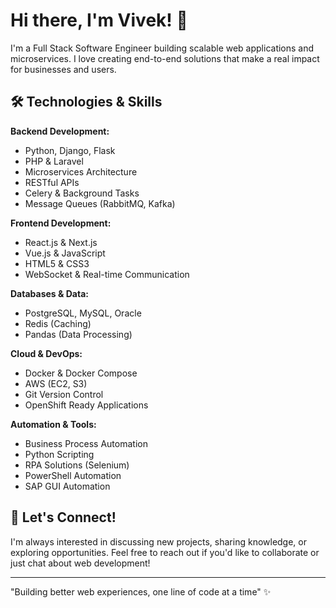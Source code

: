 # Hi there, I'm Vivek! 👋
I'm a Full Stack Software Engineer building scalable web applications and microservices. I love creating end-to-end solutions that make a real impact for businesses and users.

## 🛠️ Technologies & Skills

**Backend Development:**
- Python, Django, Flask
- PHP & Laravel
- Microservices Architecture
- RESTful APIs
- Celery & Background Tasks
- Message Queues (RabbitMQ, Kafka)

**Frontend Development:**
- React.js & Next.js
- Vue.js & JavaScript
- HTML5 & CSS3
- WebSocket & Real-time Communication

**Databases & Data:**
- PostgreSQL, MySQL, Oracle
- Redis (Caching)
- Pandas (Data Processing)

**Cloud & DevOps:**
- Docker & Docker Compose
- AWS (EC2, S3)
- Git Version Control
- OpenShift Ready Applications

**Automation & Tools:**
- Business Process Automation
- Python Scripting
- RPA Solutions (Selenium)
- PowerShell Automation
- SAP GUI Automation


## 🤝 Let's Connect!
I'm always interested in discussing new projects, sharing knowledge, or exploring opportunities. Feel free to reach out if you'd like to collaborate or just chat about web development!

---

"Building better web experiences, one line of code at a time" ✨
